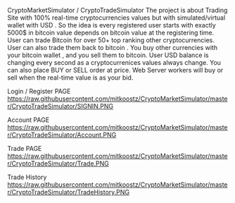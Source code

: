 CryptoMarketSimulator / CryptoTradeSimulator
The project is about Trading Site with 100% real-time cryptocurrencies values but with simulated/virtual wallet with USD . So the idea is
every registered user starts with exactly 5000$ in bitcoin value depends on bitcoin value at the registering time. User can trade Bitcoin for over 50+ top ranking
other cryptocurrencies. User can also trade them back to bitcoin . You buy other currencies with your bitcoin wallet , and you sell them to bitcoin. User USD balance is 
changing every second as a cryptocurrenices values always change. You can also place BUY or SELL order at price. Web Server workers will buy or sell when the real-time value
is as your bid.

Login / Register PAGE
https://raw.githubusercontent.com/mitkoostz/CryptoMarketSimulator/master/CryptoTradeSimulator/SIGNIN.PNG

Account PAGE
https://raw.githubusercontent.com/mitkoostz/CryptoMarketSimulator/master/CryptoTradeSimulator/Account.PNG

Trade PAGE
https://raw.githubusercontent.com/mitkoostz/CryptoMarketSimulator/master/CryptoTradeSimulator/Trade.PNG

Trade History 
https://raw.githubusercontent.com/mitkoostz/CryptoMarketSimulator/master/CryptoTradeSimulator/TradeHistory.PNG
